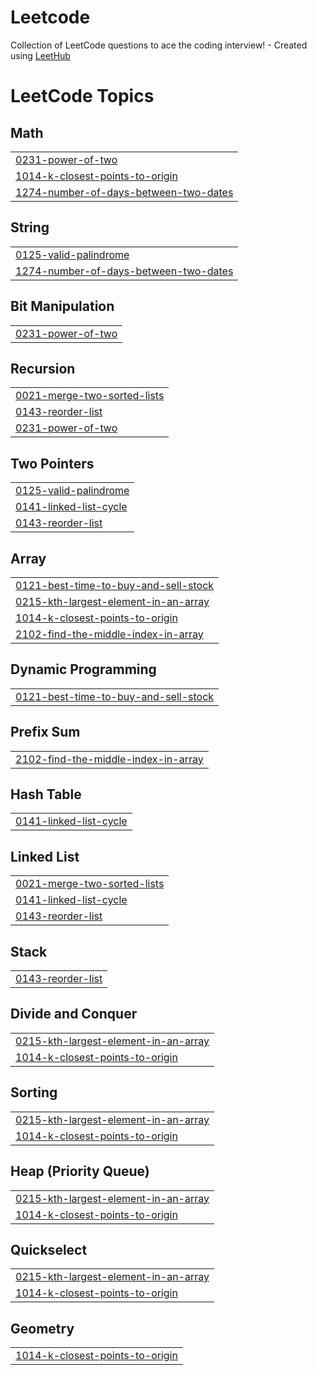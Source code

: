 # Leetcode
Collection of LeetCode questions to ace the coding interview! - Created using [LeetHub](https://github.com/QasimWani/LeetHub)

<!---LeetCode Topics Start-->
# LeetCode Topics
## Math
|  |
| ------- |
| [0231-power-of-two](https://github.com/ShadiBahaa/Leetcode/tree/master/0231-power-of-two) |
| [1014-k-closest-points-to-origin](https://github.com/ShadiBahaa/Leetcode/tree/master/1014-k-closest-points-to-origin) |
| [1274-number-of-days-between-two-dates](https://github.com/ShadiBahaa/Leetcode/tree/master/1274-number-of-days-between-two-dates) |
## String
|  |
| ------- |
| [0125-valid-palindrome](https://github.com/ShadiBahaa/Leetcode/tree/master/0125-valid-palindrome) |
| [1274-number-of-days-between-two-dates](https://github.com/ShadiBahaa/Leetcode/tree/master/1274-number-of-days-between-two-dates) |
## Bit Manipulation
|  |
| ------- |
| [0231-power-of-two](https://github.com/ShadiBahaa/Leetcode/tree/master/0231-power-of-two) |
## Recursion
|  |
| ------- |
| [0021-merge-two-sorted-lists](https://github.com/ShadiBahaa/Leetcode/tree/master/0021-merge-two-sorted-lists) |
| [0143-reorder-list](https://github.com/ShadiBahaa/Leetcode/tree/master/0143-reorder-list) |
| [0231-power-of-two](https://github.com/ShadiBahaa/Leetcode/tree/master/0231-power-of-two) |
## Two Pointers
|  |
| ------- |
| [0125-valid-palindrome](https://github.com/ShadiBahaa/Leetcode/tree/master/0125-valid-palindrome) |
| [0141-linked-list-cycle](https://github.com/ShadiBahaa/Leetcode/tree/master/0141-linked-list-cycle) |
| [0143-reorder-list](https://github.com/ShadiBahaa/Leetcode/tree/master/0143-reorder-list) |
## Array
|  |
| ------- |
| [0121-best-time-to-buy-and-sell-stock](https://github.com/ShadiBahaa/Leetcode/tree/master/0121-best-time-to-buy-and-sell-stock) |
| [0215-kth-largest-element-in-an-array](https://github.com/ShadiBahaa/Leetcode/tree/master/0215-kth-largest-element-in-an-array) |
| [1014-k-closest-points-to-origin](https://github.com/ShadiBahaa/Leetcode/tree/master/1014-k-closest-points-to-origin) |
| [2102-find-the-middle-index-in-array](https://github.com/ShadiBahaa/Leetcode/tree/master/2102-find-the-middle-index-in-array) |
## Dynamic Programming
|  |
| ------- |
| [0121-best-time-to-buy-and-sell-stock](https://github.com/ShadiBahaa/Leetcode/tree/master/0121-best-time-to-buy-and-sell-stock) |
## Prefix Sum
|  |
| ------- |
| [2102-find-the-middle-index-in-array](https://github.com/ShadiBahaa/Leetcode/tree/master/2102-find-the-middle-index-in-array) |
## Hash Table
|  |
| ------- |
| [0141-linked-list-cycle](https://github.com/ShadiBahaa/Leetcode/tree/master/0141-linked-list-cycle) |
## Linked List
|  |
| ------- |
| [0021-merge-two-sorted-lists](https://github.com/ShadiBahaa/Leetcode/tree/master/0021-merge-two-sorted-lists) |
| [0141-linked-list-cycle](https://github.com/ShadiBahaa/Leetcode/tree/master/0141-linked-list-cycle) |
| [0143-reorder-list](https://github.com/ShadiBahaa/Leetcode/tree/master/0143-reorder-list) |
## Stack
|  |
| ------- |
| [0143-reorder-list](https://github.com/ShadiBahaa/Leetcode/tree/master/0143-reorder-list) |
## Divide and Conquer
|  |
| ------- |
| [0215-kth-largest-element-in-an-array](https://github.com/ShadiBahaa/Leetcode/tree/master/0215-kth-largest-element-in-an-array) |
| [1014-k-closest-points-to-origin](https://github.com/ShadiBahaa/Leetcode/tree/master/1014-k-closest-points-to-origin) |
## Sorting
|  |
| ------- |
| [0215-kth-largest-element-in-an-array](https://github.com/ShadiBahaa/Leetcode/tree/master/0215-kth-largest-element-in-an-array) |
| [1014-k-closest-points-to-origin](https://github.com/ShadiBahaa/Leetcode/tree/master/1014-k-closest-points-to-origin) |
## Heap (Priority Queue)
|  |
| ------- |
| [0215-kth-largest-element-in-an-array](https://github.com/ShadiBahaa/Leetcode/tree/master/0215-kth-largest-element-in-an-array) |
| [1014-k-closest-points-to-origin](https://github.com/ShadiBahaa/Leetcode/tree/master/1014-k-closest-points-to-origin) |
## Quickselect
|  |
| ------- |
| [0215-kth-largest-element-in-an-array](https://github.com/ShadiBahaa/Leetcode/tree/master/0215-kth-largest-element-in-an-array) |
| [1014-k-closest-points-to-origin](https://github.com/ShadiBahaa/Leetcode/tree/master/1014-k-closest-points-to-origin) |
## Geometry
|  |
| ------- |
| [1014-k-closest-points-to-origin](https://github.com/ShadiBahaa/Leetcode/tree/master/1014-k-closest-points-to-origin) |
<!---LeetCode Topics End-->